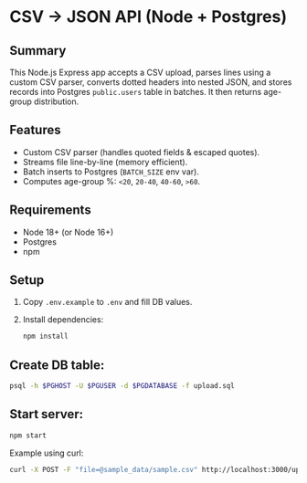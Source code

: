 # CSV → JSON API (Node + Postgres)

## Summary
This Node.js Express app accepts a CSV upload, parses lines using a custom CSV parser, converts dotted headers into nested JSON, and stores records into Postgres `public.users` table in batches. It then returns age-group distribution.

## Features
- Custom CSV parser (handles quoted fields & escaped quotes).  
- Streams file line-by-line (memory efficient).  
- Batch inserts to Postgres (`BATCH_SIZE` env var).  
- Computes age-group %: `<20`, `20-40`, `40-60`, `>60`.  

## Requirements
- Node 18+ (or Node 16+)  
- Postgres  
- npm  

## Setup
1. Copy `.env.example` to `.env` and fill DB values.  
2. Install dependencies:

   ```bash
   npm install
## Create DB table:
```bash
psql -h $PGHOST -U $PGUSER -d $PGDATABASE -f upload.sql
```

## Start server:
```bash
npm start
```

Example using curl:
```bash
curl -X POST -F "file=@sample_data/sample.csv" http://localhost:3000/upload
```



